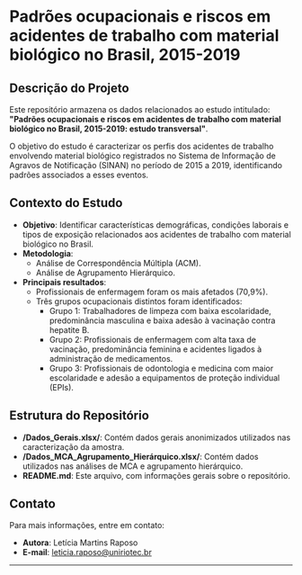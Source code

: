 # Padrões ocupacionais e riscos em acidentes de trabalho com material biológico no Brasil, 2015-2019

## Descrição do Projeto

Este repositório armazena os dados relacionados ao estudo intitulado:  
**"Padrões ocupacionais e riscos em acidentes de trabalho com material biológico no Brasil, 2015-2019: estudo transversal"**.

O objetivo do estudo é caracterizar os perfis dos acidentes de trabalho envolvendo material biológico registrados no Sistema de Informação de Agravos de Notificação (SINAN) no período de 2015 a 2019, identificando padrões associados a esses eventos.

## Contexto do Estudo

- **Objetivo**: Identificar características demográficas, condições laborais e tipos de exposição relacionados aos acidentes de trabalho com material biológico no Brasil.
- **Metodologia**:  
  - Análise de Correspondência Múltipla (ACM).  
  - Análise de Agrupamento Hierárquico.
- **Principais resultados**:  
  - Profissionais de enfermagem foram os mais afetados (70,9%).  
  - Três grupos ocupacionais distintos foram identificados:
    - Grupo 1: Trabalhadores de limpeza com baixa escolaridade, predominância masculina e baixa adesão à vacinação contra hepatite B.
    - Grupo 2: Profissionais de enfermagem com alta taxa de vacinação, predominância feminina e acidentes ligados à administração de medicamentos.
    - Grupo 3: Profissionais de odontologia e medicina com maior escolaridade e adesão a equipamentos de proteção individual (EPIs).

## Estrutura do Repositório

- **/Dados_Gerais.xlsx/**: Contém dados gerais anonimizados utilizados nas caracterização da amostra.
- **/Dados_MCA_Agrupamento_Hierárquico.xlsx/**: Contém dados utilizados nas análises de MCA e agrupamento hierárquico.  
- **README.md**: Este arquivo, com informações gerais sobre o repositório.

## Contato

Para mais informações, entre em contato:
- **Autora**: Letícia Martins Raposo
- **E-mail**: leticia.raposo@uniriotec.br

---
